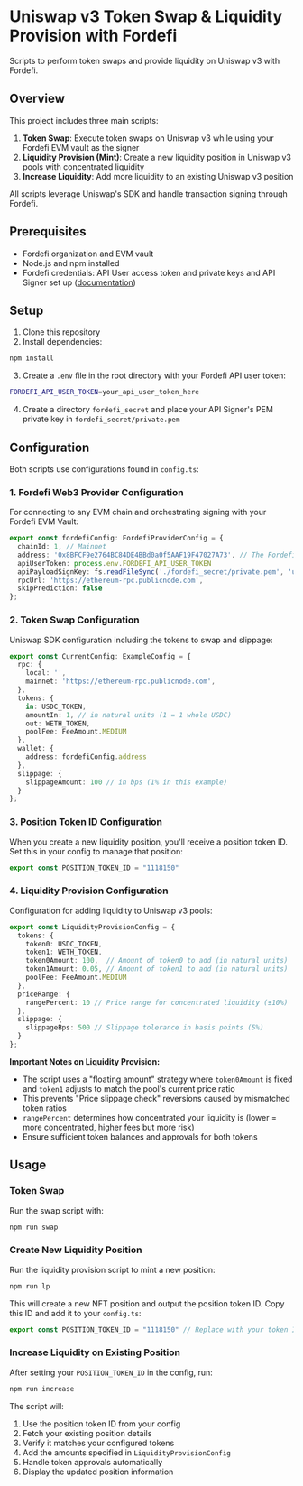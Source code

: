 # Uniswap v3 Token Swap & Liquidity Provision with Fordefi

Scripts to perform token swaps and provide liquidity on Uniswap v3 with Fordefi.

## Overview

This project includes three main scripts:

1. **Token Swap**: Execute token swaps on Uniswap v3 while using your Fordefi EVM vault as the signer
2. **Liquidity Provision (Mint)**: Create a new liquidity position in Uniswap v3 pools with concentrated liquidity
3. **Increase Liquidity**: Add more liquidity to an existing Uniswap v3 position

All scripts leverage Uniswap's SDK and handle transaction signing through Fordefi.

## Prerequisites

- Fordefi organization and EVM vault
- Node.js and npm installed
- Fordefi credentials: API User access token and private keys and API Signer set up ([documentation](https://docs.fordefi.com/developers/getting-started/set-up-an-api-signer/api-signer-docker))

## Setup

1. Clone this repository
2. Install dependencies:
```bash
npm install
```
3. Create a `.env` file in the root directory with your Fordefi API user token:
```bash
FORDEFI_API_USER_TOKEN=your_api_user_token_here
```

4. Create a directory `fordefi_secret` and place your API Signer's PEM private key in `fordefi_secret/private.pem`

## Configuration

Both scripts use configurations found in `config.ts`:

### 1. Fordefi Web3 Provider Configuration

For connecting to any EVM chain and orchestrating signing with your Fordefi EVM Vault:

```typescript
export const fordefiConfig: FordefiProviderConfig = {
  chainId: 1, // Mainnet
  address: '0x8BFCF9e2764BC84DE4BBd0a0f5AAF19F47027A73', // The Fordefi EVM Vault that will sign the message
  apiUserToken: process.env.FORDEFI_API_USER_TOKEN
  apiPayloadSignKey: fs.readFileSync('./fordefi_secret/private.pem', 'utf8'),
  rpcUrl: 'https://ethereum-rpc.publicnode.com',
  skipPrediction: false
};
```

### 2. Token Swap Configuration

Uniswap SDK configuration including the tokens to swap and slippage:

```typescript
export const CurrentConfig: ExampleConfig = {
  rpc: {
    local: '',
    mainnet: 'https://ethereum-rpc.publicnode.com',
  },
  tokens: {
    in: USDC_TOKEN,
    amountIn: 1, // in natural units (1 = 1 whole USDC)
    out: WETH_TOKEN,
    poolFee: FeeAmount.MEDIUM
  },
  wallet: {
    address: fordefiConfig.address
  },
  slippage: {
    slippageAmount: 100 // in bps (1% in this example)
  }
};
```

### 3. Position Token ID Configuration

When you create a new liquidity position, you'll receive a position token ID. Set this in your config to manage that position:

```typescript
export const POSITION_TOKEN_ID = "1118150"
```

### 4. Liquidity Provision Configuration

Configuration for adding liquidity to Uniswap v3 pools:

```typescript
export const LiquidityProvisionConfig = {
  tokens: {
    token0: USDC_TOKEN,
    token1: WETH_TOKEN,
    token0Amount: 100,  // Amount of token0 to add (in natural units)
    token1Amount: 0.05, // Amount of token1 to add (in natural units)
    poolFee: FeeAmount.MEDIUM
  },
  priceRange: {
    rangePercent: 10 // Price range for concentrated liquidity (±10%)
  },
  slippage: {
    slippageBps: 500 // Slippage tolerance in basis points (5%)
  }
};
```

**Important Notes on Liquidity Provision:**

- The script uses a "floating amount" strategy where `token0Amount` is fixed and `token1` adjusts to match the pool's current price ratio
- This prevents "Price slippage check" reversions caused by mismatched token ratios
- `rangePercent` determines how concentrated your liquidity is (lower = more concentrated, higher fees but more risk)
- Ensure sufficient token balances and approvals for both tokens

## Usage

### Token Swap

Run the swap script with:
```bash
npm run swap
```

### Create New Liquidity Position

Run the liquidity provision script to mint a new position:
```bash
npm run lp
```

This will create a new NFT position and output the position token ID. Copy this ID and add it to your `config.ts`:

```typescript
export const POSITION_TOKEN_ID = "1118150" // Replace with your token ID
```

### Increase Liquidity on Existing Position

After setting your `POSITION_TOKEN_ID` in the config, run:
```bash
npm run increase
```

The script will:
1. Use the position token ID from your config
2. Fetch your existing position details
3. Verify it matches your configured tokens
4. Add the amounts specified in `LiquidityProvisionConfig`
5. Handle token approvals automatically
6. Display the updated position information